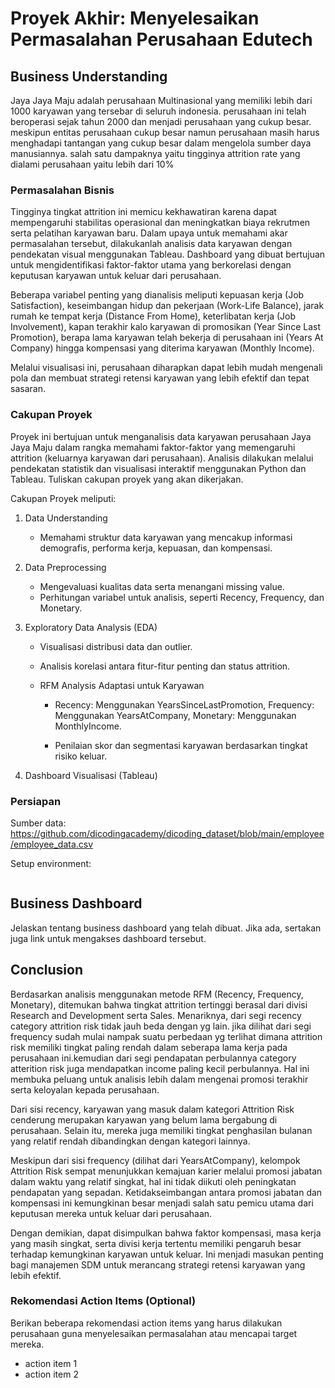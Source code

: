 # Proyek Akhir: Menyelesaikan Permasalahan Perusahaan Edutech

## Business Understanding

Jaya Jaya Maju adalah perusahaan Multinasional yang memiliki lebih dari 1000 karyawan yang tersebar di seluruh indonesia. perusahaan ini telah beroperasi sejak tahun 2000 dan menjadi perusahaan yang cukup besar.
meskipun entitas perusahaan cukup besar namun perusahaan masih harus menghadapi tantangan yang cukup besar dalam mengelola sumber daya manusiannya. salah satu dampaknya yaitu tingginya attrition rate yang dialami perusahaan yaitu lebih dari 10% 

### Permasalahan Bisnis

Tingginya tingkat attrition ini memicu kekhawatiran karena dapat mempengaruhi stabilitas operasional dan meningkatkan biaya rekrutmen serta pelatihan karyawan baru. Dalam upaya untuk memahami akar permasalahan tersebut, dilakukanlah analisis data karyawan dengan pendekatan visual menggunakan Tableau. Dashboard yang dibuat bertujuan untuk mengidentifikasi faktor-faktor utama yang berkorelasi dengan keputusan karyawan untuk keluar dari perusahaan.

Beberapa variabel penting yang dianalisis meliputi kepuasan kerja (Job Satisfaction), keseimbangan hidup dan pekerjaan (Work-Life Balance), jarak rumah ke tempat kerja (Distance From Home), keterlibatan kerja (Job Involvement), kapan terakhir kalo karyawan di promosikan (Year Since Last Promotion), berapa lama karyawan telah bekerja di perusahaan ini (Years At Company) hingga kompensasi yang diterima karyawan (Monthly Income).

Melalui visualisasi ini, perusahaan diharapkan dapat lebih mudah mengenali pola dan membuat strategi retensi karyawan yang lebih efektif dan tepat sasaran.

### Cakupan Proyek

Proyek ini bertujuan untuk menganalisis data karyawan perusahaan Jaya Jaya Maju dalam rangka memahami faktor-faktor yang memengaruhi attrition (keluarnya karyawan dari perusahaan). Analisis dilakukan melalui pendekatan statistik dan visualisasi interaktif menggunakan Python dan Tableau.
Tuliskan cakupan proyek yang akan dikerjakan.

Cakupan Proyek meliputi:

1. Data Understanding
    - Memahami struktur data karyawan yang mencakup informasi demografis, performa kerja, kepuasan, dan kompensasi.
    

2. Data Preprocessing
   
    - Mengevaluasi kualitas data serta menangani missing value.
    - Perhitungan variabel untuk analisis, seperti Recency, Frequency, dan Monetary.

3. Exploratory Data Analysis (EDA)

    - Visualisasi distribusi data dan outlier.

    - Analisis korelasi antara fitur-fitur penting dan status attrition.

    - RFM Analysis Adaptasi untuk Karyawan

      - Recency: Menggunakan YearsSinceLastPromotion, Frequency: Menggunakan YearsAtCompany, Monetary: Menggunakan MonthlyIncome.

      - Penilaian skor dan segmentasi karyawan berdasarkan tingkat risiko keluar.

4. Dashboard Visualisasi (Tableau)


### Persiapan

Sumber data: https://github.com/dicodingacademy/dicoding_dataset/blob/main/employee/employee_data.csv

Setup environment: 

```

```

## Business Dashboard

Jelaskan tentang business dashboard yang telah dibuat. Jika ada, sertakan juga link untuk mengakses dashboard tersebut.

## Conclusion

Berdasarkan analisis menggunakan metode RFM (Recency, Frequency, Monetary), ditemukan bahwa tingkat attrition tertinggi berasal dari divisi Research and Development serta Sales. Menariknya, dari segi recency category attrition risk tidak jauh beda dengan yg lain. jika dilihat dari segi frequency sudah mulai nampak suatu perbedaan yg terlihat dimana attrition risk memiliki tingkat paling rendah dalam seberapa lama kerja pada perusahaan ini.kemudian dari segi pendapatan perbulannya category atterition risk juga mendapatkan income paling kecil perbulannya. Hal ini membuka peluang untuk analisis lebih dalam mengenai promosi terakhir serta keloyalan kepada perusahaan.

Dari sisi recency, karyawan yang masuk dalam kategori Attrition Risk cenderung merupakan karyawan yang belum lama bergabung di perusahaan. Selain itu, mereka juga memiliki tingkat penghasilan bulanan yang relatif rendah dibandingkan dengan kategori lainnya.

Meskipun dari sisi frequency (dilihat dari YearsAtCompany), kelompok Attrition Risk sempat menunjukkan kemajuan karier melalui promosi jabatan dalam waktu yang relatif singkat, hal ini tidak diikuti oleh peningkatan pendapatan yang sepadan. Ketidakseimbangan antara promosi jabatan dan kompensasi ini kemungkinan besar menjadi salah satu pemicu utama dari keputusan mereka untuk keluar dari perusahaan.

Dengan demikian, dapat disimpulkan bahwa faktor kompensasi, masa kerja yang masih singkat, serta divisi kerja tertentu memiliki pengaruh besar terhadap kemungkinan karyawan untuk keluar. Ini menjadi masukan penting bagi manajemen SDM untuk merancang strategi retensi karyawan yang lebih efektif.

### Rekomendasi Action Items (Optional)

Berikan beberapa rekomendasi action items yang harus dilakukan perusahaan guna menyelesaikan permasalahan atau mencapai target mereka.

- action item 1
- action item 2
